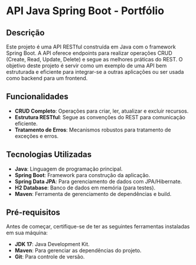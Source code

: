 # API Java Spring Boot - Portfólio

## Descrição

Este projeto é uma API RESTful construída em Java com o framework Spring Boot. A API oferece endpoints para realizar operações CRUD (Create, Read, Update, Delete) e segue as melhores práticas do REST. O objetivo deste projeto é servir como um exemplo de uma API bem estruturada e eficiente para integrar-se a outras aplicações ou ser usada como backend para um frontend.

## Funcionalidades

- **CRUD Completo**: Operações para criar, ler, atualizar e excluir recursos.
- **Estrutura RESTful**: Segue as convenções do REST para comunicação eficiente.
- **Tratamento de Erros**: Mecanismos robustos para tratamento de exceções e erros.

## Tecnologias Utilizadas

- **Java**: Linguagem de programação principal.
- **Spring Boot**: Framework para construção da aplicação.
- **Spring Data JPA**: Para gerenciamento de dados com JPA/Hibernate.
- **H2 Database**: Banco de dados em memória (para testes).
- **Maven**: Ferramenta de gerenciamento de dependências e build.

## Pré-requisitos

Antes de começar, certifique-se de ter as seguintes ferramentas instaladas em sua máquina:

- **JDK 17**: Java Development Kit.
- **Maven**: Para gerenciar as dependências do projeto.
- **Git**: Para controle de versão.
